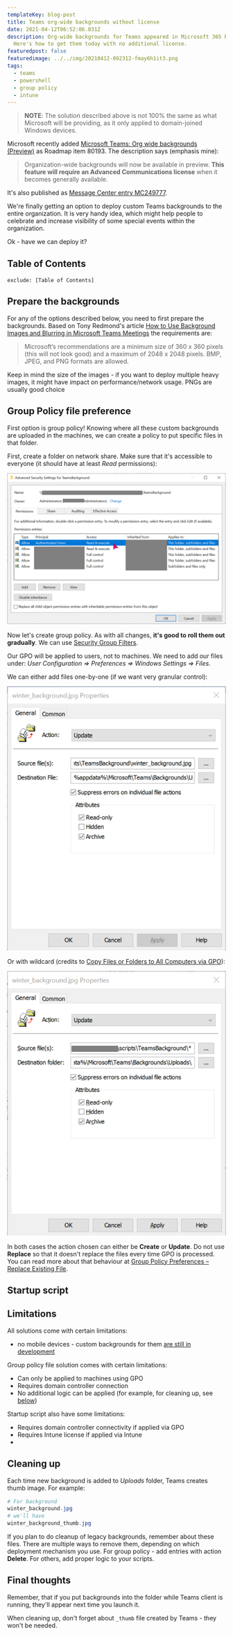 ```yaml
---
templateKey: blog-post
title: Teams org-wide backgrounds without license
date: 2021-04-12T06:52:06.031Z
description: Org-wide backgrounds for Teams appeared in Microsoft 365 Roadmap.
  Here's how to get them today with no additional license.
featuredpost: false
featuredimage: ../../img/20210412-092312-fmay6h1it3.png
tags:
  - teams
  - powershell
  - group policy
  - intune
---
```

> **NOTE**: The solution described above is not 100% the same as what Microsoft will be providing, as it only applied to domain-joined Windows devices.

Microsoft recently added [Microsoft Teams: Org wide backgrounds (Preview)](https://www.microsoft.com/en-us/microsoft-365/roadmap?&searchterms=80193&filters=&searchterms=80193) as Roadmap item 80193. The description says (emphasis mine):

> Organization-wide backgrounds will now be available in preview. **This feature will require an Advanced Communications license** when it becomes generally available.

It's also published as [Message Center entry MC249777](https://admin.microsoft.com/AdminPortal/Home?ref=MessageCenter/:/messages/MC249777).

We're finally getting an option to deploy custom Teams backgrounds to the entire organization. It is very handy idea, which might help people to celebrate and increase visibility of some special events within the organization.

Ok - have we can deploy it?

## Table of Contents

```toc
exclude: [Table of Contents]
```

## Prepare the backgrounds

For any of the options described below, you need to first prepare the backgrounds. Based on Tony Redmond's article [How to Use Background Images and Blurring in Microsoft Teams Meetings](https://office365itpros.com/2020/04/06/teams-meeting-background-image/) the requirements are:

> Microsoft’s recommendations are a minimum size of 360 x 360 pixels (this will not look good) and a maximum of 2048 x 2048 pixels. BMP, JPEG, and PNG formats are allowed.

Keep in mind the size of the images - if you want to deploy multiple heavy images, it might have impact on performance/network usage. PNGs are usually good choice

## Group Policy file preference

First option is group policy! Knowing where all these custom backgrounds are uploaded in the machines, we can create a policy to put specific files in that folder.

First, create a folder on network share. Make sure that it's accessible to everyone (it should have at least *Read* permissions):

![Permissions on network folder](../../img/20210412-092312-fmay6h1it3.png "Permissions on network folder")

Now let's create group policy. As with all changes, **it's good to roll them out gradually**. We can use [Security Group Filters](https://docs.microsoft.com/en-us/windows/security/threat-protection/windows-firewall/assign-security-group-filters-to-the-gpo).

Our GPO will be applied to users, not to machines. We need to add our files under: *User Configuration => Preferences => Windows Settings => Files*.

We can either add files one-by-one (if we want very granular control):

![Settings of single file in group policy](../../img/20210412-100328-xdsvvj2gnk.png "Settings of single file in group policy")

Or with wildcard (credits to [Copy Files or Folders to All Computers via GPO](http://woshub.com/copy-files-on-all-computers-group-policy/)):

![Settings of wildcard entry in group policy](../../img/20210412-120332-3heprhjzby.png "Settings of wildcard entry in group policy")

In both cases the action chosen can either be **Create** or **Update**. Do not use **Replace** so that it doesn't replace the files every time GPO is processed. You can read more about that behaviour at [Group Policy Preferences – Replace Existing File](https://www.adamfowlerit.com/2016/07/group-policy-preferences-replace-existing-file/).

## Startup script




## Limitations

All solutions come with certain limitations:

* no mobile devices - custom backgrounds for them [are still in development](https://www.microsoft.com/en-us/microsoft-365/roadmap?searchterms=82234)

Group policy file solution comes with certain limitations:

* Can only be applied to machines using GPO
* Requires domain controller connection
* No additional logic can be applied (for example, for cleaning up, see [below](#cleaning-up))

Startup script also have some limitations:

* Requires domain controller connectivity if applied via GPO
* Requires Intune license if applied via Intune
* 

## Cleaning up

Each time new background is added to *Uploads* folder, Teams creates thumb image. For example:

```powershell
# For background
winter_background.jpg
# we'll have 
winter_background_thumb.jpg
```
If you plan to do cleanup of legacy backgrounds, remember about these files. There are multiple ways to remove them, depending on which deployment mechanism you use. For group policy - add entries with action **Delete**. For others, add proper logic to your scripts. 

## Final thoughts

Remember, that if you put backgrounds into the folder while Teams client is running, they'll appear next time you launch it.

When cleaning up, don't forget about `_thumb` file created by Teams - they won't be needed.